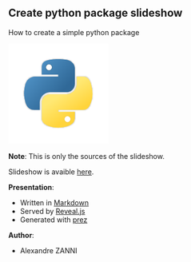 ## Create python package slideshow

How to create a simple python package

![python logo](images/python-icon.png)

**Note**: This is only the sources of the slideshow.

Slideshow is avaible [here][slideshow].

**Presentation**:
- Written in [Markdown][markdown]
- Served by [Reveal.js][revealjs]
- Generated with [prez][prez]

**Author**:
- Alexandre ZANNI

[slideshow]:https://noraj1337.github.io/Create-python-package-presentation/
[revealjs]:http://lab.hakim.se/reveal-js/#/
[markdown]:https://daringfireball.net/projects/markdown/basics
[prez]:https://github.com/byteclubfr/prez "A Reveal.js slideshow generator"

